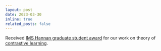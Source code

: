 ```yaml
---
layout: post
date: 2023-03-30
inline: true
related_posts: false
---
```


Received [IMS Hannan graduate student award](https://imstat.org/2023/04/22/2023-hannan-graduate-student-travel-award-recipients-announced/) for our work on theory of [contrastive learning](https://arxiv.org/abs/2306.03335).
